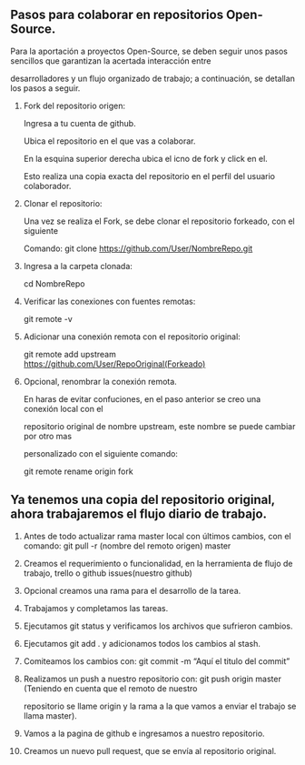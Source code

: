 ## Pasos para colaborar en repositorios Open-Source.


Para la aportación a proyectos Open-Source, se deben seguir unos pasos sencillos que garantizan la acertada interacción entre 

desarrolladores y un flujo organizado de trabajo; a continuación, se detallan los pasos a seguir.

1. Fork del repositorio origen:

   Ingresa a tu cuenta de github.

   Ubica el repositorio en el que vas a colaborar.

   En la esquina superior derecha ubica el icno de fork y click en el.

   Esto realiza una copia exacta del repositorio en el perfil del usuario colaborador.

2. Clonar el repositorio:

   Una vez se realiza el Fork, se debe clonar el repositorio forkeado, con el siguiente

   Comando:  git clone  https://github.com/User/NombreRepo.git

3. Ingresa a la carpeta clonada:

   cd NombreRepo

4. Verificar las conexiones con fuentes remotas:

   git remote -v

5. Adicionar una conexión remota con el repositorio original:

   git remote add upstream https://github.com/User/RepoOriginal(Forkeado)

6. Opcional, renombrar la conexión remota.

   En haras de evitar confuciones, en el paso anterior se creo una conexión local con el 

   repositorio original de nombre upstream, este nombre se puede cambiar por otro mas 

   personalizado con el siguiente comando:

   git remote rename origin fork

## Ya tenemos una copia del repositorio original, ahora trabajaremos el flujo diario de trabajo.

1. Antes de todo actualizar rama master local con últimos cambios, con el comando: git pull -r (nombre del remoto origen) master

2. Creamos el requerimiento o funcionalidad, en la herramienta de flujo de trabajo, trello o github issues(nuestro github)

3. Opcional creamos una rama para el desarrollo de la tarea.

4. Trabajamos  y completamos las tareas.

5. Ejecutamos git status y verificamos los archivos que sufrieron cambios.

6. Ejecutamos git add . y adicionamos todos los cambios al stash.

7. Comiteamos los cambios con: git commit -m “Aquí el titulo del commit”

8. Realizamos un push a nuestro repositorio con:  git push origin master (Teniendo en cuenta que el remoto de nuestro 

   repositorio se llame origin y la rama a la que vamos a enviar el trabajo se llama master).

9. Vamos a la pagina de github e ingresamos a nuestro repositorio.

10. Creamos un nuevo pull request, que se envía al repositorio original.




